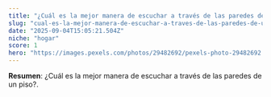 ```yaml
---
title: "¿Cuál es la mejor manera de escuchar a través de las paredes de un piso?"
slug: "cual-es-la-mejor-manera-de-escuchar-a-traves-de-las-paredes-de-un-piso"
date: "2025-09-04T15:05:21.504Z"
niche: "hogar"
score: 1
hero: "https://images.pexels.com/photos/29482692/pexels-photo-29482692.jpeg?auto=compress&cs=tinysrgb&fit=crop&h=627&w=1200&auto=compress&cs=tinysrgb&w=1024&h=576&fit=crop"
---
```


**Resumen**: ¿Cuál es la mejor manera de escuchar a través de las paredes de un piso?.
